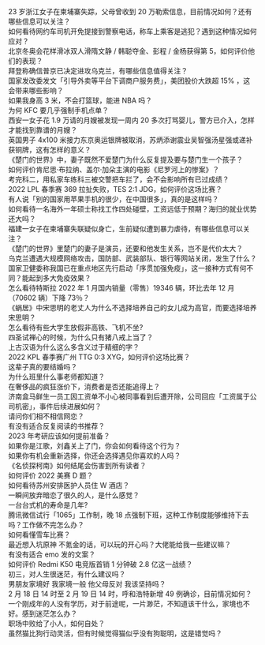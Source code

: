 23 岁浙江女子在柬埔寨失踪，父母曾收到 20 万勒索信息，目前情况如何？还有哪些信息可以关注？  
如何看待网约车司机开免提接到警察电话，称车上乘客是逃犯？遇到这种情况如何应对？  
北京冬奥会花样滑冰双人滑隋文静 / 韩聪夺金、彭程 / 金杨获得第 5，如何评价他们的表现？  
拜登称确信普京已决定进攻乌克兰，有哪些信息值得关注？  
国家发改委发文「引导外卖等平台下调商户服务费」，美团股价大跌超  15% ，这会带来哪些影响？  
如果我身高 3 米，不会打篮球，能进 NBA 吗？  
为何 KFC 要几乎强制手机点单？  
西安一女子花 1.9 万请的月嫂被发现一周内 20 多次打骂婴儿，警方已介入，怎样才能找到靠谱的月嫂？  
英国男子 4x100 米接力东京奥运银牌被取消，苏炳添谢震业吴智强汤星强或递补获铜牌，这有怎样的意义？  
《楚门的世界》中，妻子既然不爱楚门为什么反复提及要与楚门生一个孩子？  
如何评价肯尼思·布拉纳、盖尔·加朵主演的电影《尼罗河上的惨案》？  
考完科二，用私家车练科三被交警把车拦了，会不会影响所有已过成绩？  
2022 LPL 春季赛 369 拉扯失败，TES 2:1 JDG，如何评价这场比赛？  
有人说「别的国家用苹果手机的很少，在中国很多」，真的是这样吗？  
如何看待一名海外一年硕士称找工作四处碰壁，工资远低于预期？海归的就业优势还大吗？  
福建一女子在柬埔寨失联疑似身亡，生前疑似遭到暴力虐待，有哪些信息可以关注？  
《楚门的世界》里楚门的妻子是演员，还要和他发生关系，岂不是代价太大？  
乌克兰遭遇大规模网络攻击，国防部、武装部队、银行等网站关闭，发生了什么？  
国家卫健委称我国已在重点地区先行启动「序贯加强免疫」，这一接种方式有何不同？能起到多大免疫效果？  
怎么看待特斯拉 2022 年 1 月国内销量（零售）19346 辆，环比去年 12 月（70602 辆）下降 73％？  
《蜗居》中宋思明的老丈人为什么不选择培养自己的女儿成为高官，而要选择培养宋思明？  
怎么看待有些大学生放假非高铁、飞机不坐?  
四圣试禅心的时候，为什么只有猪八戒上当了？  
上古汉语为什么这么多含义过于精细的字？  
2022 KPL 春季赛广州 TTG 0:3 XYG，如何评价这场比赛？  
这辈子真的要结婚吗？  
为什么班里什么事老师都知道？  
在奢侈品的疯狂涨价下，消费者是否还能追得上？  
济南盒马鲜生一员工因工资单不小心被同事看到后遭开除，公司回应「工资属于公司机密」，事件后续进展如何？  
请问你们相不相信网恋？  
有没有适合反复阅读的书推荐？  
2023 年考研应该如何提前准备？  
如果你是江歌，刘鑫关上了门，你会如何看待这个行为？  
如果你有机会重新选择，你还会选择遇见你喜欢的人吗？  
《名侦探柯南》如何结尾会伤害到所有读者？  
如何评价 2022 美赛 D 题？  
如何看待苏州安排医护人员住 W 酒店？  
一瞬间放弃暗恋了很久的人，是什么感觉？  
一台台式机的寿命是几年?  
腾讯微信试行「1065」工作制，晚 18 点强制下班，这种工作制度能够维持下去吗？工作做不完怎么办？  
如何看懂雪车比赛？  
最近想入坑原神 不氪金的话，可以玩的开心吗？大佬能给我一些建议嘛？  
有没有适合 emo 发的文案？  
如何评价 Redmi K50 电竞版首销 1 分钟破 2.8 亿这一战绩？  
初三，对人生很迷茫，有什么建议吗？  
男朋友家境好 我家境一般 他父母反对 我该坚持吗？  
2 月 18 日 14 时至 2 月 19 日 14 时，呼和浩特新增 49 例确诊，目前情况如何？  
一个刚成年的人没有学历，对于前途呢，一片渺茫，不知道该干什么，家境也不好。感到迷茫怎么办？  
职场中败给了小人，如何自处？  
虽然猫比狗行动灵活，但有时候觉得猫似乎没有狗聪明，这是错觉吗？  

